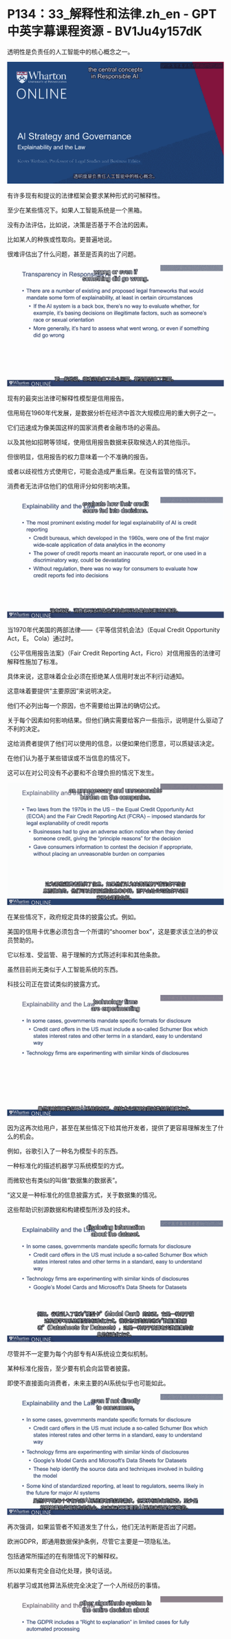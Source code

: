 # P134：33_解释性和法律.zh_en - GPT中英字幕课程资源 - BV1Ju4y157dK

透明性是负责任的人工智能中的核心概念之一。

![](img/84c3626b2b5189884585efd384da63ab_1.png)

有许多现有和提议的法律框架会要求某种形式的可解释性。

至少在某些情况下。如果人工智能系统是一个黑箱。

没有办法评估，比如说，决策是否基于不合法的因素。

比如某人的种族或性取向。更普遍地说。

很难评估出了什么问题，甚至是否真的出了问题。

![](img/84c3626b2b5189884585efd384da63ab_3.png)

现有的最突出法律可解释性模型是信用报告。

信用局在1960年代发展，是数据分析在经济中首次大规模应用的重大例子之一。

它们迅速成为像美国这样的国家消费者金融市场的必需品。

以及其他如招聘等领域，使用信用报告数据来获取候选人的其他指示。

但很明显，信用报告的权力意味着一个不准确的报告。

或者以歧视性方式使用它，可能会造成严重后果。在没有监管的情况下。

消费者无法评估他们的信用评分如何影响决策。

![](img/84c3626b2b5189884585efd384da63ab_5.png)

当1970年代美国的两部法律——《平等信贷机会法》（Equal Credit Opportunity Act，E。 Cola）通过时。

《公平信用报告法案》（Fair Credit Reporting Act，Ficro）对信用报告的法律可解释性施加了标准。

具体来说，这意味着企业必须在拒绝某人信用时发出不利行动通知。

这意味着要提供“主要原因”来说明决定。

他们不必列出每一个原因，也不需要给出算法的确切公式。

关于每个因素如何影响结果。但他们确实需要给客户一些指示，说明是什么驱动了不利的决定。

这给消费者提供了他们可以使用的信息，以便如果他们愿意，可以质疑该决定。

在他们认为基于某些错误或不当信息的情况下。

这可以在对公司没有不必要和不合理负担的情况下发生。

![](img/84c3626b2b5189884585efd384da63ab_7.png)

在某些情况下，政府规定具体的披露公式。例如。

美国的信用卡优惠必须包含一个所谓的“shoomer box”，这是要求该立法的参议员赞助的。

它以标准、受监管、易于理解的方式陈述利率和其他条款。

虽然目前尚无类似于人工智能系统的东西。

科技公司正在尝试类似的披露方式。

![](img/84c3626b2b5189884585efd384da63ab_9.png)

因为这再次给用户，甚至在某些情况下给其他开发者，提供了更容易理解发生了什么的机会。

例如，谷歌引入了一种名为模型卡的东西。

一种标准化的描述机器学习系统模型的方式。

而微软也有类似的叫做“数据集的数据表”。

“这又是一种标准化的信息披露方式，关于数据集的情况。

这些帮助识别源数据和构建模型所涉及的技术。

![](img/84c3626b2b5189884585efd384da63ab_11.png)

尽管并不一定要为每个内部专有AI系统设立类似机制。

某种标准化报告，至少要有机会向监管者披露。

即使不直接面向消费者，未来主要的AI系统似乎也可能如此。

![](img/84c3626b2b5189884585efd384da63ab_13.png)

再次强调，如果监管者不知道发生了什么，他们无法判断是否出了问题。

欧洲GDPR，即通用数据保护条例，尽管它主要是一项隐私法。

包括通常所描述的在有限情况下的解释权。

所以如果有完全自动化处理，换句话说。

机器学习或其他算法系统完全决定了一个人所经历的事情。

![](img/84c3626b2b5189884585efd384da63ab_15.png)

这会带来严重后果。结果可能是某人获得或未获得贷款、工作。

或某种法律后果。这个人会被提前释放吗？如果这些都属实。

然而，GDPR中有一些指示，系统实施者需要提供解释决策所依据的因素的信息。

不幸的是，这在实践中到底意味着什么并不明确。

GDPR中的语言有些笼统，需根据法律进行解释。

而且我们在实践中尚未有显著的案例法。

但它确实暗示了现有的欧洲法律，这同样适用于对任何地方的欧洲人收集的数据。

有一些依据要求提供解释。

而且这在未来可能会扩展。在美国。

至少有一起涉及休斯敦教师的联邦上诉法院案件，他们因基于学生测试分数的黑箱评估算法被解雇。

发现缺乏解释违反了教师们享有的宪法正当程序权利。

![](img/84c3626b2b5189884585efd384da63ab_17.png)

教师们无法挑战他们的解雇，因为他们只是知道这是基于算法的决定。

他们不知道算法是如何处理测试分数的。

这消除了在解雇决定不基于算法时他们所拥有的能力。

因此，法院表示他们的正当程序权利受到了侵犯。

算法必须被披露，或者其使用必须被消除。

这最终是该案件和解的结果。现在这在美国并不是法律。

但这表明在不同法律理论下，对解释要求的运动正在加速。

同样，在任何需要分配法律责任的情况下。

例如，涉及自主车辆的事故。

调查人员通常需要并能够访问计算机视觉系统的数据，以了解确切发生了什么。

系统是如何行为的，为什么？它认为自己在路上看到或没有看到什么？

因此，当发生事故调查后要求解释时，确实需要一种机制。

我之前提到的算法责任法案，是美国的一项提议法案。

欧盟的白皮书以及建议新人工智能立法的文件都提议在高风险人工智能系统部署前，必须提供正式的影响声明。

高风险指的是有可能导致非法歧视的系统。

如果出现问题，可能会导致伤害或重大的财务后果。在这些情况下。

算法影响声明将迫使公司或政府机构明确识别系统的工作方式。

与早期的信用报告法律一样，确切理解这些法律如何实施，以及在充分解释和公司所需灵活性之间找到适当平衡的道路还很漫长，特别是考虑到在技术上很难确切解释发生了什么。

例如，一个深度学习系统。但法律的确在朝这个方向发展。

所以当你有机会在内部更好地理解系统行为的解释时。

你应该尝试这样做。现在，一些关于这些算法影响声明的提案要求向公众披露。

![](img/84c3626b2b5189884585efd384da63ab_19.png)

但即使他们不这样做，公司可能仍需向监管机构证明他们采取了必要措施，并在影响评估中评估或解决可能的危害。

所以再次强调，如果可以的话，提前考虑你拥有的可解释性机制是值得的。

这些潜在的法律要求也会推动研究人员和供应商开发更好的可解释人工智能技术和工具。

目前有许多解决方案，但未来会有更多更好的解决方案。

人工智能的一大优势是它能够发现人类无法察觉的联系。然而。

更好地理解人工智能系统如何做出决策以及发生了什么，将惠及所有人。

与您交谈并分享关于人工智能、法律和伦理的见解，我感到非常高兴。

祝你在这个项目的其余部分以及在你的组织中实施这些技术时好运。

![](img/84c3626b2b5189884585efd384da63ab_21.png)

谢谢你。

![](img/84c3626b2b5189884585efd384da63ab_23.png)
